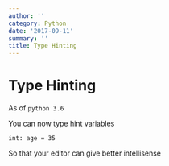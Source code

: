 ```yaml
---
author: ''
category: Python
date: '2017-09-11'
summary: ''
title: Type Hinting
---
```

# Type Hinting

As of `python 3.6`

You can now type hint variables

    int: age = 35

So that your editor can give better intellisense